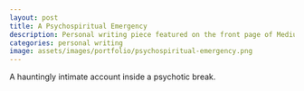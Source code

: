 ```yaml
---
layout: post
title: A Psychospiritual Emergency
description: Personal writing piece featured on the front page of Medium
categories: personal writing
image: assets/images/portfolio/psychospiritual-emergency.png
---
```


A hauntingly intimate account inside a psychotic break. 
